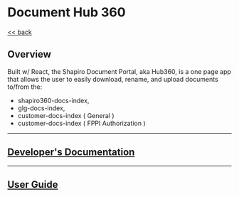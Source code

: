 # Document Hub 360

[<< back](/)

## Overview
Built w/ React, the Shapiro Document Portal, aka Hub360, is a one page app that allows the user to easily download, rename, and upload documents to/from the:

* shapiro360-docs-index, 
* glg-docs-index,
* customer-docs-index ( General )
* customer-docs-index ( FPPI Authorization )

---

## [Developer's Documentation](../dev-documentation)

---

## [User Guide](../user-guide)




